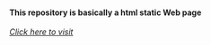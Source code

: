 #### This repository is basically a html static Web page
*[Click here to visit](https://h3nsure.github.io/HTML_DIV/)*
